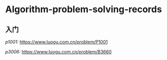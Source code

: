 # Algorithm-problem-solving-records

## 入门

*p1001:* https://www.luogu.com.cn/problem/P1001

*p3006:* https://www.luogu.com.cn/problem/B3660
